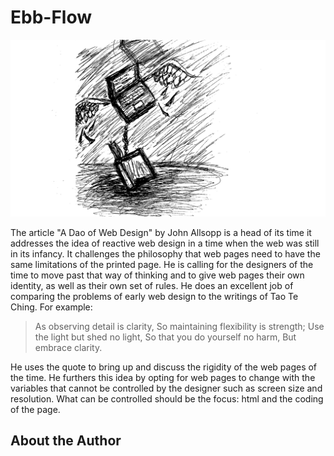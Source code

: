 # Ebb-Flow

![image for summary](img/Untitled-1.jpg)

The article "A Dao of Web Design" by John Allsopp is a head of its time it addresses the idea of reactive web design in a time when the web was still in its infancy. 
It challenges the philosophy that web pages need to have the same limitations of the printed page. He is calling for the designers of the time to move past that way of thinking and to give web pages their own identity, as well as their own set of rules. He does an excellent job of comparing the problems of early web design to the writings of Tao Te Ching. For example:

> As observing detail is clarity,
So maintaining flexibility is strength;
Use the light but shed no light,
So that you do yourself no harm,
But embrace clarity.

He uses the quote to bring up and discuss the rigidity of the web pages of the time. He furthers this idea by opting for web pages to change with the variables that cannot be controlled by the designer such as screen size and resolution. What can be controlled should be the focus: html and the coding of the page. 

## About the Author
